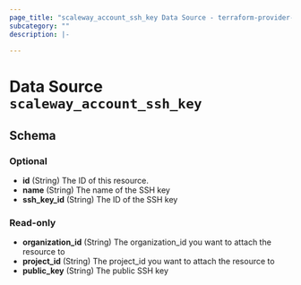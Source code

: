 ```yaml
---
page_title: "scaleway_account_ssh_key Data Source - terraform-provider-scaleway"
subcategory: ""
description: |-
  
---
```


# Data Source `scaleway_account_ssh_key`





## Schema

### Optional

- **id** (String) The ID of this resource.
- **name** (String) The name of the SSH key
- **ssh_key_id** (String) The ID of the SSH key

### Read-only

- **organization_id** (String) The organization_id you want to attach the resource to
- **project_id** (String) The project_id you want to attach the resource to
- **public_key** (String) The public SSH key


